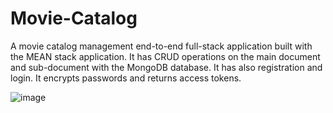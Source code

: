 # Movie-Catalog
A movie catalog management end-to-end full-stack application built with the MEAN stack application. It has CRUD operations on the main document and sub-document with the MongoDB database. It has also registration and login. It encrypts passwords and returns access tokens. 


![image](https://github.com/HagosFam/Movie-Catalog/assets/41420437/f19d340e-4b1d-4923-8133-be917718a9fb)
